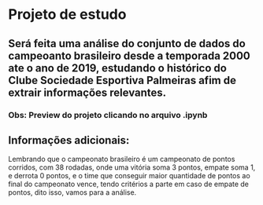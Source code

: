 # Projeto de estudo

## Será feita uma análise do conjunto de dados do campeoanto brasileiro desde a temporada 2000 ate o ano de 2019, estudando o histórico do Clube Sociedade Esportiva Palmeiras afim de extrair informações relevantes.
### Obs: Preview do projeto clicando no arquivo .ipynb
## Informações adicionais:

Lembrando que o campeonato brasileiro é um campeonato de pontos corridos, com 38 rodadas, onde uma vitória soma 3 pontos, empate soma 1, e derrota 0 pontos, e o time que conseguir maior quantidade de pontos ao final do campeonato vence, tendo critérios a parte em caso de empate de pontos, dito isso, vamos para a análise.
